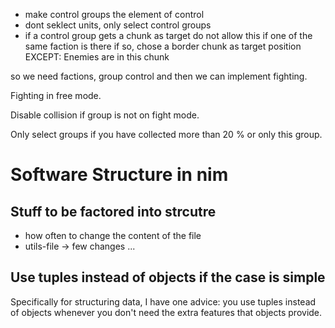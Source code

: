 - make control groups the element of control
- dont seklect units, only select control groups
- if a control group gets a chunk as target
  do not allow this if one of the same faction is there
  if so, chose a border chunk as target position
  EXCEPT: Enemies are in this chunk

so we need factions, group control and then we can implement fighting.

Fighting in free mode.

Disable collision if group is not on fight mode.

Only select groups if you have collected more than 20 % or only this group.

# Software Structure in nim

## Stuff to be factored into strcutre
- how often to change the content of the file
- utils-file -> few changes ...



## Use tuples instead of objects if the case is simple 

Specifically for structuring data, I have one advice: you use tuples instead of objects whenever you don't need the extra features that objects provide.
